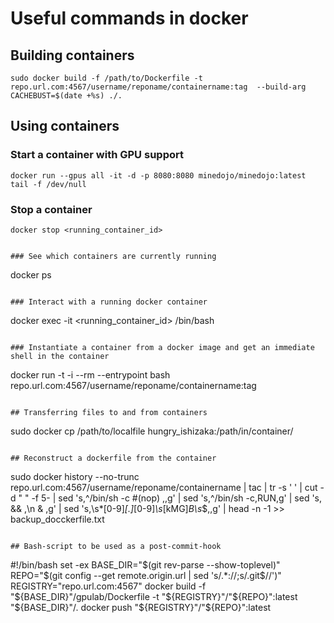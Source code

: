 # Useful commands in docker

## Building containers

```
sudo docker build -f /path/to/Dockerfile -t repo.url.com:4567/username/reponame/containername:tag  --build-arg CACHEBUST=$(date +%s) ./.
```

## Using containers

### Start a container with GPU support

```
docker run --gpus all -it -d -p 8080:8080 minedojo/minedojo:latest tail -f /dev/null
```

### Stop a container
```
docker stop <running_container_id>


### See which containers are currently running

```
docker ps
```

### Interact with a running docker container

```
docker exec -it <running_container_id> /bin/bash
```

### Instantiate a container from a docker image and get an immediate shell in the container 

```
docker run -t -i --rm --entrypoint bash repo.url.com:4567/username/reponame/containername:tag
```

## Transferring files to and from containers

```
sudo docker cp /path/to/localfile hungry_ishizaka:/path/in/container/
```

## Reconstruct a dockerfile from the container 

```
sudo docker history --no-trunc repo.url.com:4567/username/reponame/containername  | tac | tr -s ' ' | cut -d " " -f 5- | sed 's,^/bin/sh -c #(nop) ,,g' | sed 's,^/bin/sh -c,RUN,g' | sed 's, && ,\n  & ,g' | sed 's,\s*[0-9]*[\.]*[0-9]*\s*[kMG]*B\s*$,,g' | head -n -1 >> backup_docckerfile.txt
```

## Bash-script to be used as a post-commit-hook

```
#!/bin/bash
set -ex
BASE_DIR="$(git rev-parse --show-toplevel)"
REPO="$(git config --get remote.origin.url | sed 's/.*://;s/.git$//')"
REGISTRY="repo.url.com:4567"
docker build -f "${BASE_DIR}"/gpulab/Dockerfile -t "${REGISTRY}"/"${REPO}":latest "${BASE_DIR}"/.
docker push "${REGISTRY}"/"${REPO}":latest
```
